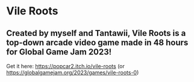 # Vile Roots

Created by myself and Tantawii, Vile Roots is a top-down arcade video game made in 48 hours for Global Game Jam 2023!
---
Get it here: https://popcar2.itch.io/vile-roots (or https://globalgamejam.org/2023/games/vile-roots-0)
